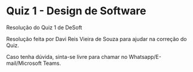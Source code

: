 # Quiz 1 - Design de Software
Resolução do Quiz 1 de DeSoft

Resolução feita por Davi Reis Vieira de Souza para ajudar na correção do Quiz.

Caso tenha dúvida, sinta-se livre para chamar no Whatsapp/E-mail/Microsoft Teams.
